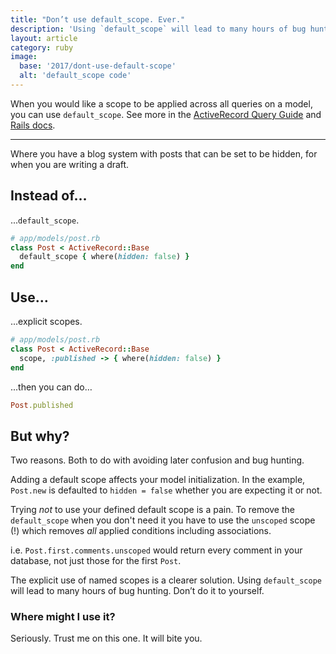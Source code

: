 ```yaml
---
title: "Don’t use default_scope. Ever."
description: 'Using `default_scope` will lead to many hours of bug hunting. Don’t do it to yourself.'
layout: article
category: ruby
image:
  base: '2017/dont-use-default-scope'
  alt: 'default_scope code'
---
```


When you would like a scope to be applied across all queries on a model, you can use `default_scope`. See more in the [ActiveRecord Query Guide](http://guides.rubyonrails.org/active_record_querying.html#applying-a-default-scope) and [Rails docs](http://api.rubyonrails.org/classes/ActiveRecord/Scoping/Default/ClassMethods.html#method-i-default_scope).

-----

Where you have a blog system with posts that can be set to be hidden, for when you are writing a draft.

## Instead of…

...`default_scope`.

```ruby
# app/models/post.rb
class Post < ActiveRecord::Base
  default_scope { where(hidden: false) }
end
```

## Use…

...explicit scopes.

```ruby
# app/models/post.rb
class Post < ActiveRecord::Base
  scope, :published -> { where(hidden: false) }
end
```

...then you can do…

```ruby
Post.published
```

## But why?

Two reasons. Both to do with avoiding later confusion and bug hunting.

Adding a default scope affects your model initialization. In the example, `Post.new` is defaulted to `hidden = false` whether you are expecting it or not.

Trying _not_ to use your defined default scope is a pain. To remove the `default_scope` when you don't need it you have to use the `unscoped` scope (!) which removes _all_ applied conditions including associations.

i.e. `Post.first.comments.unscoped` would return every comment in your database, not just those for the first `Post`.

The explicit use of named scopes is a clearer solution. Using `default_scope` will lead to many hours of bug hunting. Don’t do it to yourself.


### Where might I use it?

Seriously. Trust me on this one. It will bite you.
